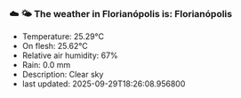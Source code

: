 ### ☁️ 🌤️  The weather in Florianópolis is: Florianópolis

- Temperature: 25.29°C
- On flesh: 25.62°C
- Relative air humidity: 67%
- Rain: 0.0 mm
- Description: Clear sky
- last updated: 2025-09-29T18:26:08.956800
